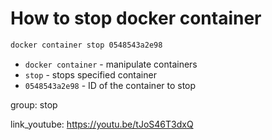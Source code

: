 # How to stop docker container

```bash
docker container stop 0548543a2e98
```

- `docker container` - manipulate containers
- `stop` - stops specified container
- `0548543a2e98` - ID of the container to stop

group: stop


link_youtube: https://youtu.be/tJoS46T3dxQ
